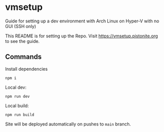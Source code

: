 # vmsetup
Guide for setting up a dev environment with Arch Linux on Hyper-V with no GUI (SSH only)

This README is for setting up the Repo. Visit https://vmsetup.pistonite.org to see the guide.

## Commands
Install dependencies
```
npm i
```
Local dev:
```
npm run dev
```
Local build:
```
npm run build
```

Site will be deployed automatically on pushes to `main` branch.
